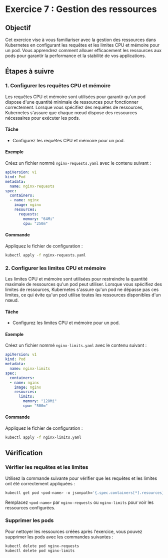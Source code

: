 # Exercice 7 : Gestion des ressources

## Objectif
Cet exercice vise à vous familiariser avec la gestion des ressources dans Kubernetes en configurant les requêtes et les limites CPU et mémoire pour un pod. Vous apprendrez comment allouer efficacement les ressources aux pods pour garantir la performance et la stabilité de vos applications.

## Étapes à suivre

### 1. Configurer les requêtes CPU et mémoire

Les requêtes CPU et mémoire sont utilisées pour garantir qu'un pod dispose d'une quantité minimale de ressources pour fonctionner correctement. Lorsque vous spécifiez des requêtes de ressources, Kubernetes s'assure que chaque nœud dispose des ressources nécessaires pour exécuter les pods.

#### Tâche

- Configurez les requêtes CPU et mémoire pour un pod.

#### Exemple

Créez un fichier nommé `nginx-requests.yaml` avec le contenu suivant :

```yaml
apiVersion: v1
kind: Pod
metadata:
  name: nginx-requests
spec:
  containers:
  - name: nginx
    image: nginx
    resources:
      requests:
        memory: "64Mi"
        cpu: "250m"
```

#### Commande

Appliquez le fichier de configuration :

```bash
kubectl apply -f nginx-requests.yaml
```

### 2. Configurer les limites CPU et mémoire

Les limites CPU et mémoire sont utilisées pour restreindre la quantité maximale de ressources qu'un pod peut utiliser. Lorsque vous spécifiez des limites de ressources, Kubernetes s'assure qu'un pod ne dépasse pas ces limites, ce qui évite qu'un pod utilise toutes les ressources disponibles d'un nœud.

#### Tâche

- Configurez les limites CPU et mémoire pour un pod.

#### Exemple

Créez un fichier nommé `nginx-limits.yaml` avec le contenu suivant :

```yaml
apiVersion: v1
kind: Pod
metadata:
  name: nginx-limits
spec:
  containers:
  - name: nginx
    image: nginx
    resources:
      limits:
        memory: "128Mi"
        cpu: "500m"
```

#### Commande

Appliquez le fichier de configuration :

```bash
kubectl apply -f nginx-limits.yaml
```

## Vérification

### Vérifier les requêtes et les limites

Utilisez la commande suivante pour vérifier que les requêtes et les limites ont été correctement appliquées :

```bash
kubectl get pod <pod-name> -o jsonpath='{.spec.containers[*].resources}'
```

Remplacez `<pod-name>` par `nginx-requests` ou `nginx-limits` pour voir les ressources configurées.

### Supprimer les pods

Pour nettoyer les ressources créées après l'exercice, vous pouvez supprimer les pods avec les commandes suivantes :

```bash
kubectl delete pod nginx-requests
kubectl delete pod nginx-limits
```
